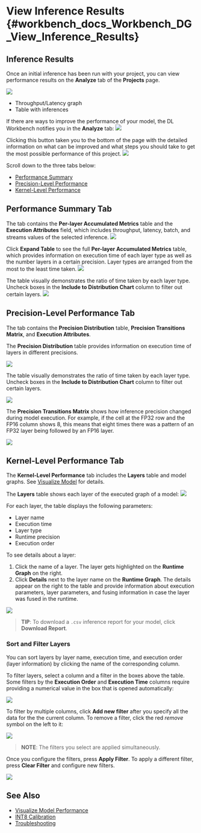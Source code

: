 # View Inference Results {#workbench_docs_Workbench_DG_View_Inference_Results}

## Inference Results

Once an initial inference has been run with your project, you can view performance results on the **Analyze** tab of the **Projects** page.

![](img/analyze_tab.png)

* Throughput/Latency graph
* Table with inferences

If there are ways to improve the performance of your model, the DL Workbench notifies you
in the **Analyze** tab: 
![](img/performance_improvement.png)

Clicking this button taken you to the bottom of the page with the detailed information on
what can be improved and what steps you should take to get the most possible performance of this project. 
![](img/precision_improvements.png)

Scroll down to the three tabs below: 
* <a href="#performance-summary">Performance Summary</a>
* <a href="#precision-level-performance">Precision-Level Performance</a>
* <a href="#kernel-level-performance">Kernel-Level Performance</a>

## <a name="performance-summary">Performance Summary Tab</a>

The tab contains the **Per-layer Accumulated Metrics** table and the **Execution Attributes**
field, which includes throughput, latency, batch, and streams values of the selected
inference. 
![](img/performance_summary_tab.png)

Click **Expand Table** to see the full **Per-layer Accumulated Metrics** table, which
provides information on execution time of each layer type as well as the number layers in
a certain precision. Layer types are arranged from the most to the least time taken. 
![](img/perlayer_metrics.png)

The table visually demonstrates the ratio of time taken by each layer type. Uncheck boxes
in the **Include to Distribution Chart** column to filter out certain layers. 
![](img/perlayer_metrics_filter.png)

## <a name="precision-level-performance">Precision-Level Performance Tab</a>

The tab contains the **Precision Distribution** table, **Precision Transitions Matrix**, and **Execution Attributes**.

The **Precision Distribution** table provides information on execution time of layers in
different precisions. 

![](img/precision_distribution.png)

The table visually demonstrates the ratio of time taken by each layer type. Uncheck boxes
in the **Include to Distribution Chart** column to filter out certain layers. 

![](img/precision_distribution_filter.png)

The **Precision Transitions Matrix** shows how inference precision changed during model
execution. For example, if the cell at the FP32 row and the FP16 column shows 8, this
means that eight times there was a pattern of an FP32 layer being followed by an FP16
layer.

![](img/precision_transitions.png)

## <a name="kernel-level-performance">Kernel-Level Performance Tab</a>

The **Kernel-Level Performance** tab includes the **Layers** table and model graphs. 
See [Visualize Model](Visualize_Model.md) for details.

The **Layers** table shows each layer of the executed graph of a model: 
![](img/layers_table/layer_table_00.png)

For each layer, the table displays the following parameters:
- Layer name
- Execution time
- Layer type
- Runtime precision
- Execution order

To see details about a layer:
1. Click the name of a layer. The layer gets highlighted on the **Runtime Graph** on the right.
2. Click **Details** next to the layer name on the **Runtime Graph**. The details appear
   on the right to the table and provide information about execution parameters, layer
   parameters, and fusing information in case the layer was fused in the runtime.

![](img/layers_table/layers_table_04.png)

> **TIP**: To download a `.csv` inference report for your model, click **Download Report**.

### Sort and Filter Layers

You can sort layers by layer name, execution time, and execution order (layer information)
by clicking the name of the corresponding column.

To filter layers, select a column and a filter in the boxes above the table. Some filters by 
the **Execution Order** and **Execution Time** columns require providing a numerical value in the 
box that is opened automatically:

![](img/layers_table/layers_table_02.png)

To filter by multiple columns, click **Add new filter** after you specify all the data for the
the current column. To remove a filter, click the red *remove* symbol on the left to it:

![](img/layers_table/layers_table_03.png)

> **NOTE**: The filters you select are applied simultaneously.

Once you configure the filters, press **Apply Filter**. To apply a different filter, press
**Clear Filter** and configure new filters.

![](img/layers_table/layers_table_05.png)



## See Also

* [Visualize Model Performance](Visualize_Model.md)
* [INT8 Calibration](Int-8_Quantization.md)
* [Troubleshooting](Troubleshooting.md)